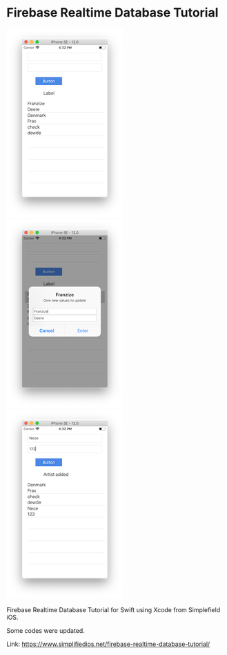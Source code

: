 # Firebase Realtime Database Tutorial

![frst img](/img/1.png)![scnd img](/img/2.png)![trd img](/img/3.png)

Firebase Realtime Database Tutorial for Swift using Xcode from Simplefield iOS.

Some codes were updated.

Link: https://www.simplifiedios.net/firebase-realtime-database-tutorial/